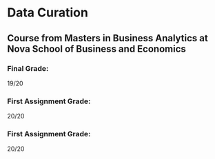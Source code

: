 # Data Curation
## Course from Masters in Business Analytics at Nova School of Business and Economics

### Final Grade:
19/20

### First Assignment Grade:
20/20

### First Assignment Grade:
20/20
